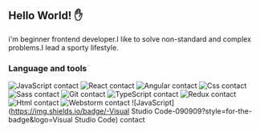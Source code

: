 
## Hello World! ✋

i'm beginner frontend developer.I like to solve non-standard and complex problems.I lead a sporty lifestyle.

### Language and tools
![JavaScript](https://img.shields.io/badge/-javascript-090909?style=for-the-badge&logo=javascript)
contact
![React](https://img.shields.io/badge/-React-090909?style=for-the-badge&logo=React)
contact
![Angular](https://img.shields.io/badge/-Angular-090909?style=for-the-badge&logo=Angular)
contact
![Css](https://img.shields.io/badge/-Css-090909?style=for-the-badge&logo=Css)
contact
![Sass](https://img.shields.io/badge/-Sass-090909?style=for-the-badge&logo=Sass)
contact
![Git](https://img.shields.io/badge/-Git-090909?style=for-the-badge&logo=Git)
contact
![TypeScript](https://img.shields.io/badge/-TypeScript-090909?style=for-the-badge&logo=TypeScript)
contact
![Redux](https://img.shields.io/badge/-Redux-090909?style=for-the-badge&logo=Redux)
contact
![Html](https://img.shields.io/badge/-Html-090909?style=for-the-badge&logo=Html)
contact
![Webstorm](https://img.shields.io/badge/-Webstorm-090909?style=for-the-badge&logo=Webstorm)
contact
![JavaScript](https://img.shields.io/badge/-Visual Studio Code-090909?style=for-the-badge&logo=Visual Studio Code)
contact